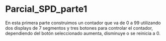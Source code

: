 # Parcial_SPD_parte1
En esta primera parte construimos un contador que va de 0 a 99 utilizando dos displays de 7 segmentos y tres botones para controlar el contador, dependiendo del botón seleccionado aumenta, disminuye o se reinicia a 0.
